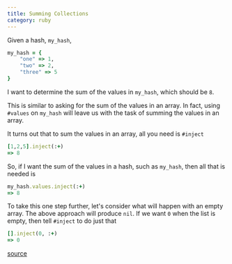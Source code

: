 ```yaml
---
title: Summing Collections
category: ruby
---
```


Given a hash, `my_hash`,

```ruby
my_hash = {
    "one" => 1,
    "two" => 2,
    "three" => 5
}
```

I want to determine the sum of the values in `my_hash`, which should be `8`.

This is similar to asking for the sum of the values in an array. In fact,
using `#values` on `my_hash` will leave us with the task of summing the
values in an array.

It turns out that to sum the values in an array, all you need is `#inject`

```ruby
[1,2,5].inject(:+)
=> 8
```

So, if I want the sum of the values in a hash, such as `my_hash`, then all
that is needed is

```ruby
my_hash.values.inject(:+)
=> 8
```

To take this one step further, let's consider what will happen with an empty
array. The above approach will produce `nil`. If we want `0` when the list
is empty, then tell `#inject` to do just that

```ruby
[].inject(0, :+)
=> 0
```

[source](http://stackoverflow.com/questions/1538789/how-to-sum-array-of-numbers-in-ruby)
